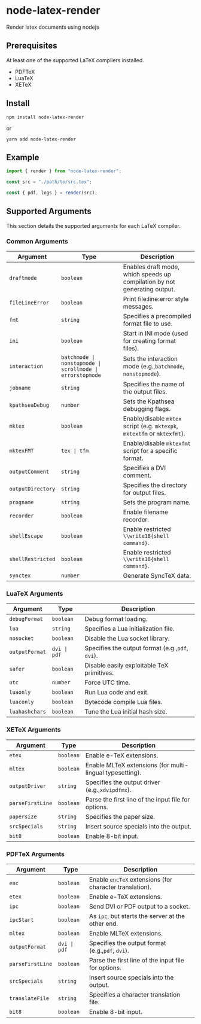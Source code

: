 # node-latex-render

Render latex documents using nodejs

## Prerequisites

At least one of the supported LaTeX compilers installed.

- PDFTeX
- LuaTeX
- XETeX

## Install

```
npm install node-latex-render
```

or

```
yarn add node-latex-render
```

## Example

```javascript
import { render } from "node-latex-render";

const src = "./path/to/src.tex";

const { pdf, logs } = render(src);
```

## Supported Arguments

This section details the supported arguments for each LaTeX compiler.

### Common Arguments

| Argument          | Type                                                      | Description                                                               |
| ----------------- | --------------------------------------------------------- | ------------------------------------------------------------------------- |
| `draftmode`       | `boolean`                                                 | Enables draft mode, which speeds up compilation by not generating output. |
| `fileLineError`   | `boolean`                                                 | Print file:line:error style messages.                                     |
| `fmt`             | `string`                                                  | Specifies a precompiled format file to use.                               |
| `ini`             | `boolean`                                                 | Start in INI mode (used for creating format files).                       |
| `interaction`     | `batchmode \| nonstopmode \| scrollmode \| errorstopmode` | Sets the interaction mode (e.g.,`batchmode`, `nonstopmode`).              |
| `jobname`         | `string`                                                  | Specifies the name of the output files.                                   |
| `kpathseaDebug`   | `number`                                                  | Sets the Kpathsea debugging flags.                                        |
| `mktex`           | `boolean`                                                 | Enable/disable `mktex` script (e.g. `mktexpk`, `mktextfm` or `mktexfmt`). |
| `mktexFMT`        | `tex \| tfm`                                              | Enable/disable `mktexfmt` script for a specific format.                   |
| `outputComment`   | `string`                                                  | Specifies a DVI comment.                                                  |
| `outputDirectory` | `string`                                                  | Specifies the directory for output files.                                 |
| `progname`        | `string`                                                  | Sets the program name.                                                    |
| `recorder`        | `boolean`                                                 | Enable filename recorder.                                                 |
| `shellEscape`     | `boolean`                                                 | Enable restricted `\\write18{shell command}`.                             |
| `shellRestricted` | `boolean`                                                 | Enable restricted `\\write18{shell command}`.                             |
| `synctex`         | `number`                                                  | Generate SyncTeX data.                                                    |

### LuaTeX Arguments

| Argument       | Type         | Description                                      |
| -------------- | ------------ | ------------------------------------------------ |
| `debugFormat`  | `boolean`    | Debug format loading.                            |
| `lua`          | `string`     | Specifies a Lua initialization file.             |
| `nosocket`     | `boolean`    | Disable the Lua socket library.                  |
| `outputFormat` | `dvi \| pdf` | Specifies the output format (e.g.,`pdf`, `dvi`). |
| `safer`        | `boolean`    | Disable easily exploitable TeX primitives.       |
| `utc`          | `number`     | Force UTC time.                                  |
| `luaonly`      | `boolean`    | Run Lua code and exit.                           |
| `luaconly`     | `boolean`    | Bytecode compile Lua files.                      |
| `luahashchars` | `boolean`    | Tune the Lua initial hash size.                  |

### XETeX Arguments

| Argument         | Type      | Description                                              |
| ---------------- | --------- | -------------------------------------------------------- |
| `etex`           | `boolean` | Enable e-TeX extensions.                                 |
| `mltex`          | `boolean` | Enable MLTeX extensions (for multi-lingual typesetting). |
| `outputDriver`   | `string`  | Specifies the output driver (e.g.,`xdvipdfmx`).          |
| `parseFirstLine` | `boolean` | Parse the first line of the input file for options.      |
| `papersize`      | `string`  | Specifies the paper size.                                |
| `srcSpecials`    | `string`  | Insert source specials into the output.                  |
| `bit8`           | `boolean` | Enable 8-bit input.                                      |

### PDFTeX Arguments

| Argument         | Type         | Description                                             |
| ---------------- | ------------ | ------------------------------------------------------- |
| `enc`            | `boolean`    | Enable `encTeX` extensions (for character translation). |
| `etex`           | `boolean`    | Enable e-TeX extensions.                                |
| `ipc`            | `boolean`    | Send DVI or PDF output to a socket.                     |
| `ipcStart`       | `boolean`    | As `ipc`, but starts the server at the other end.       |
| `mltex`          | `boolean`    | Enable MLTeX extensions.                                |
| `outputFormat`   | `dvi \| pdf` | Specifies the output format (e.g.,`pdf`, `dvi`).        |
| `parseFirstLine` | `boolean`    | Parse the first line of the input file for options.     |
| `srcSpecials`    | `string`     | Insert source specials into the output.                 |
| `translateFile`  | `string`     | Specifies a character translation file.                 |
| `bit8`           | `boolean`    | Enable 8-bit input.                                     |
